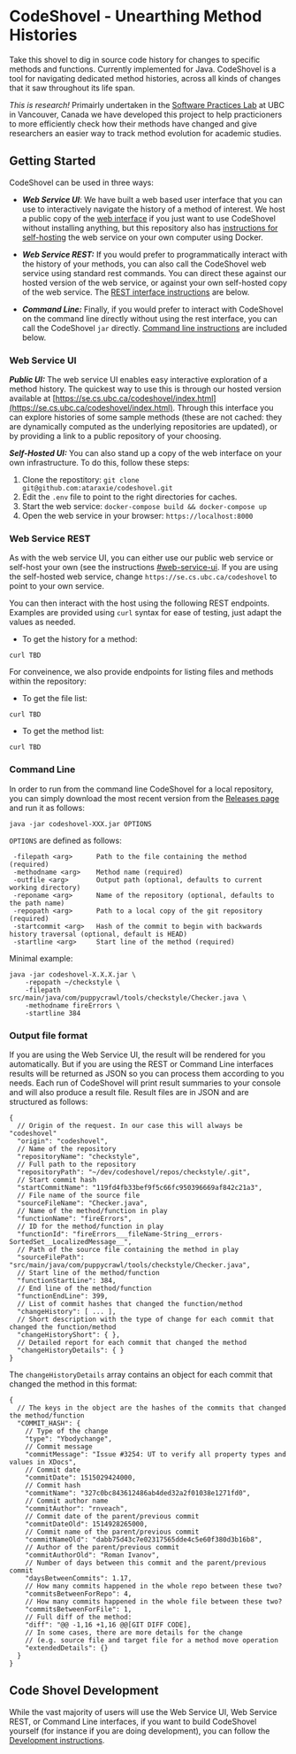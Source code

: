 # CodeShovel - Unearthing Method Histories

Take this shovel to dig in source code history for changes to specific methods and functions. Currently implemented for Java. CodeShovel is a tool for navigating dedicated method histories, across all kinds of changes that it saw throughout its life span.

*This is research!* Primairly undertaken in the [Software Practices Lab](https://spl.cs.ubc.ca) at UBC in Vancouver, Canada we have developed this project to help practicioners to more efficiently check how their methods have changed and give researchers an easier way to track method evolution for academic studies.

## Getting Started

CodeShovel can be used in three ways:

* ***Web Service UI***: We have built a web based user interface that you can use to interactively navigate the history of a method of interest. We host a public copy of the [web interface](https://se.cs.ubc.ca/codeshovel/index.html) if you just want to use CodeShovel without installing anything, but this repository also has [instructions for self-hosting](#web-service-ui) the web service on your own computer using Docker.

* ***Web Service REST:*** If you would prefer to programmatically interact with the history of your methods, you can also call the CodeShovel web service using standard rest commands. You can direct these against our hosted version of the web service, or against your own self-hosted copy of the web service. The [REST interface instructions](#web-service-rest) are below.

* ***Command Line:*** Finally, if you would prefer to interact with CodeShovel on the command line directly without using the rest interface, you can call the CodeShovel `jar` directly. [Command line instructions](#command-line) are included below.

<a name="web-service-ui"></a>
### Web Service UI 

***Public UI:*** The web service UI enables easy interactive exploration of a method history. The quickest way to use this is through our hosted version available at [https://se.cs.ubc.ca/codeshovel/index.html](https://se.cs.ubc.ca/codeshovel/index.html). Through this interface you can explore histories of some sample methods (these are not cached: they are dynamically computed as the underlying repositories are updated), or by providing a link to a public repository of your choosing.

***Self-Hosted UI:*** You can also stand up a copy of the web interface on your own infrastructure. To do this, follow these steps:

1. Clone the repostitory: `git clone git@github.com:ataraxie/codeshovel.git`
2. Edit the `.env` file to point to the right directories for caches.
3. Start the web service: `docker-compose build && docker-compose up`
4. Open the web service in your browser: `https://localhost:8000`

<a name="web-service-rest"></a>
### Web Service REST 

As with the web service UI, you can either use our public web service or self-host your own (see the instructions [#web-service-ui](above). If you are using the self-hosted web service, change `https://se.cs.ubc.ca/codeshovel` to point to your own service.

You can then interact with the host using the following REST endpoints. Examples are provided using `curl` syntax for ease of testing, just adapt the values as needed.

* To get the history for a method:

```
curl TBD
```

For conveinence, we also provide endpoints for listing files and methods within the repository:

* To get the file list:

```
curl TBD
```

* To get the method list:

```
curl TBD
```

<a name="command-line"></a>
### Command Line

In order to run from the command line CodeShovel for a local repository, you can simply download the most recent version from the [Releases page](https://github.com/ataraxie/codeshovel/releases) and run it as follows:

```
java -jar codeshovel-XXX.jar OPTIONS
```

`OPTIONS` are defined as follows:

```
 -filepath <arg>      Path to the file containing the method (required) 
 -methodname <arg>    Method name (required)
 -outfile <arg>       Output path (optional, defaults to current working directory)
 -reponame <arg>      Name of the repository (optional, defaults to the path name) 
 -repopath <arg>      Path to a local copy of the git repository (required)
 -startcommit <arg>   Hash of the commit to begin with backwards history traversal (optional, default is HEAD) 
 -startline <arg>     Start line of the method (required)

```

Minimal example:

```
java -jar codeshovel-X.X.X.jar \
	-repopath ~/checkstyle \
	-filepath src/main/java/com/puppycrawl/tools/checkstyle/Checker.java \
	-methodname fireErrors \
	-startline 384
```

### Output file format

If you are using the Web Service UI, the result will be rendered for you automatically. But if you are using the REST or Command Line interfaces results will be returned as JSON so you can process them according to you needs. Each run of CodeShovel will print result summaries to your console and will also produce a result file. Result files are in JSON and are structured as follows:

```
{
  // Origin of the request. In our case this will always be "codeshovel"
  "origin": "codeshovel",
  // Name of the repository
  "repositoryName": "checkstyle",
  // Full path to the repository
  "repositoryPath": "~/dev/codeshovel/repos/checkstyle/.git",
  // Start commit hash
  "startCommitName": "119fd4fb33bef9f5c66fc950396669af842c21a3",
  // File name of the source file
  "sourceFileName": "Checker.java",
  // Name of the method/function in play
  "functionName": "fireErrors",
  // ID for the method/function in play
  "functionId": "fireErrors___fileName-String__errors-SortedSet__LocalizedMessage__",
  // Path of the source file containing the method in play
  "sourceFilePath": "src/main/java/com/puppycrawl/tools/checkstyle/Checker.java",
  // Start line of the method/function
  "functionStartLine": 384,
  // End line of the method/function
  "functionEndLine": 399,
  // List of commit hashes that changed the function/method
  "changeHistory": [ ... ],
  // Short description with the type of change for each commit that changed the function/method
  "changeHistoryShort": { },
  // Detailed report for each commit that changed the method
  "changeHistoryDetails": { }
}
```

The `changeHistoryDetails` array contains an object for each commit that changed the method in this format:

```
{
  // The keys in the object are the hashes of the commits that changed the method/function
  "COMMIT_HASH": {
    // Type of the change
    "type": "Ybodychange",
    // Commit message
    "commitMessage": "Issue #3254: UT to verify all property types and values in XDocs",
    // Commit date
    "commitDate": 1515029424000,
    // Commit hash
    "commitName": "327c0bc843612486ab4ded32a2f01038e1271fd0", 
    // Commit author name
    "commitAuthor": "rnveach", 
    // Commit date of the parent/previous commit
    "commitDateOld": 1514928265000, 
    // Commit name of the parent/previous commit
    "commitNameOld": "dabb75d43c7e02317565dde4c5e60f380d3b16b8", 
    // Author of the parent/previous commit
    "commitAuthorOld": "Roman Ivanov", 
    // Number of days between this commit and the parent/previous commit
    "daysBetweenCommits": 1.17, 
    // How many commits happened in the whole repo between these two?
    "commitsBetweenForRepo": 4, 
    // How many commits happened in the whole file between these two?
    "commitsBetweenForFile": 1, 
    // Full diff of the method:
    "diff": "@@ -1,16 +1,16 @@[GIT DIFF CODE],
    // In some cases, there are more details for the change 
    // (e.g. source file and target file for a method move operation
    "extendedDetails": {}
  }
}
```

## Code Shovel Development

While the vast majority of users will use the Web Service UI, Web Service REST, or Command Line interfaces, if you want to build CodeShovel yourself (for instance if you are doing development), you can follow the [Development instructions](Development.md).
